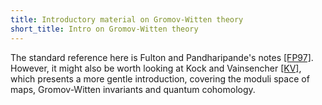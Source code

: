 ```yaml
---
title: Introductory material on Gromov-Witten theory
short_title: Intro on Gromov-Witten theory
---
```



The standard reference here is Fulton and Pandharipande's notes [ [FP97]](Bibliography#FP97). However, it might also be worth looking at Kock and Vainsencher [ [KV]](Bibliography#KV), which presents a more gentle introduction, covering the moduli space of maps, Gromov-Witten invariants and quantum cohomology.